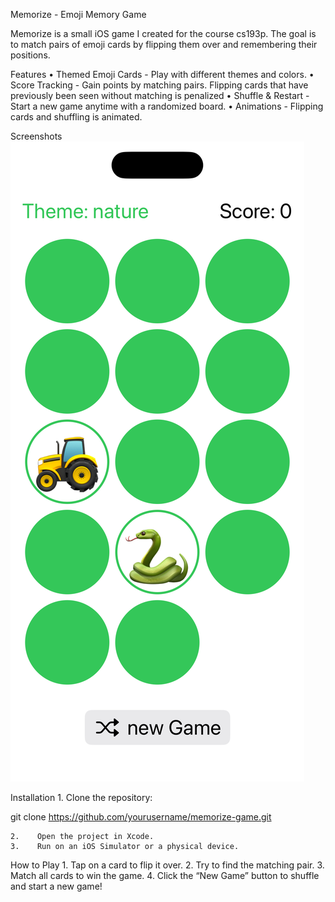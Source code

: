 Memorize - Emoji Memory Game

Memorize is a small iOS game I created for the course cs193p. The goal is to match pairs of emoji cards by flipping them over and remembering their positions.

Features
    •    Themed Emoji Cards - Play with different themes and colors.
    •    Score Tracking - Gain points by matching pairs. Flipping cards that have previously been seen without matching is penalized
    •    Shuffle & Restart - Start a new game anytime with a randomized board.
    •    Animations - Flipping cards and shuffling is animated.

Screenshots
    ![Description](images/memorize_screenshot.png)

Installation
    1.    Clone the repository:

git clone https://github.com/yourusername/memorize-game.git


    2.    Open the project in Xcode.
    3.    Run on an iOS Simulator or a physical device.

How to Play
    1.    Tap on a card to flip it over.
    2.    Try to find the matching pair.
    3.    Match all cards to win the game.
    4.    Click the “New Game” button to shuffle and start a new game!

